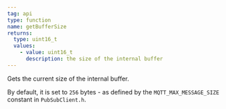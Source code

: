 ```yaml
---
tag: api
type: function
name: getBufferSize
returns:
  type: uint16_t
  values:
    - value: uint16_t
      description: the size of the internal buffer
---
```


Gets the current size of the internal buffer.

By default, it is set to `256` bytes - as defined by the `MQTT_MAX_MESSAGE_SIZE`
constant in `PubSubClient.h`.
